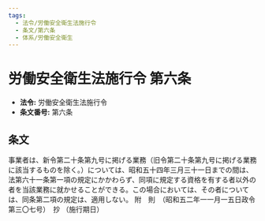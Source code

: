 ```yaml
---
tags:
  - 法令/労働安全衛生法施行令
  - 条文/第六条
  - 体系/労働安全衛生
---
```

# 労働安全衛生法施行令 第六条

- **法令:** 労働安全衛生法施行令
- **条文番号:** 第六条

## 条文
事業者は、新令第二十条第九号に掲げる業務（旧令第二十条第九号に掲げる業務に該当するものを除く。）については、昭和五十四年三月三十一日までの間は、法第六十一条第一項の規定にかかわらず、同項に規定する資格を有する者以外の者を当該業務に就かせることができる。この場合においては、その者については、同条第二項の規定は、適用しない。
附　則　（昭和五二年一一月一五日政令第三〇七号）　抄
（施行期日）

